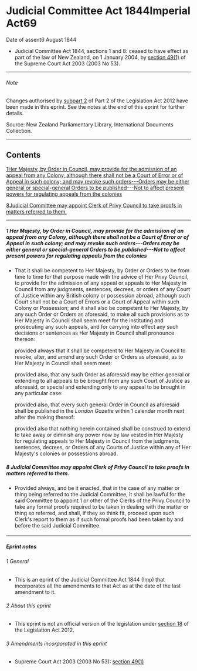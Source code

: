 # Judicial Committee Act 1844Imperial Act69

Date of assent6 August 1844

*   Judicial Committee Act 1844, sections 1 and 8: ceased to have effect as part of the law of New Zealand, on 1 January 2004, by [section 49(1)][0] of the Supreme Court Act 2003 (2003 No 53).

---

###### Note

Changes authorised by [subpart 2][1] of Part 2 of the Legislation Act 2012 have been made in this eprint. See the notes at the end of this eprint for further details.

Source: New Zealand Parliamentary Library, International Documents Collection.

---

## Contents

[1][2][][2][Her Majesty, by Order in Council, may provide for the admission of an appeal from any Colony, although there shall not be a Court of Error or of Appeal in such colony; and may revoke such orders---Orders may be either general or special-general Orders to be published---Not to affect present powers for regulating appeals from the colonies][2]

[8][3][][3][Judicial Committee may appoint Clerk of Privy Council to take proofs in matters referred to them.][3]

---

##### 1 Her Majesty, by Order in Council, may provide for the admission of an appeal from any Colony, although there shall not be a Court of Error or of Appeal in such colony; and may revoke such orders---Orders may be either general or special-general Orders to be published---Not to affect present powers for regulating appeals from the colonies
    
*   That it shall be competent to Her Majesty, by Order or Orders to be from time to time for that purpose made with the advice of Her Privy Council, to provide for the admission of any appeal or appeals to Her Majesty in Council from any judgments, sentences, decrees, or orders of any Court of Justice within any British colony or possession abroad, although such Court shall not be a Court of Errors or a Court of Appeal within such Colony or Possession; and it shall also be competent to Her Majesty, by any such Order or Orders as aforesaid, to make all such provisions as to Her Majesty in Council shall seem meet for the instituting and prosecuting any such appeals, and for carrying into effect any such decisions or sentences as Her Majesty in Council shall pronounce thereon:
    
    provided always that it shall be competent to Her Majesty in Council to revoke, alter, and amend any such Order or Orders as aforesaid, as to Her Majesty in Council shall seem meet:
    
    provided also, that any such Order as aforesaid may be either general or extending to all appeals to be brought from any such Court of Justice as aforesaid, or special and extending only to any appeal to be brought in any particular case:
    
    provided also, that every such general Order in Council as aforesaid shall be published in the _London Gazette_ within 1 calendar month next after the making thereof:
    
    provided also that nothing herein contained shall be construed to extend to take away or diminish any power now by law vested in Her Majesty for regulating appeals to Her Majesty in Council from the judgments, sentences, decrees, or Orders of any Courts of Justice within any of Her Majesty's colonies or possessions abroad.

##### 8 Judicial Committee may appoint Clerk of Privy Council to take proofs in matters referred to them.
    
*   Provided always, and be it enacted, that in the case of any matter or thing being referred to the Judicial Committee, it shall be lawful for the said Committee to appoint 1 or other of the Clerks of the Privy Council to take any formal proofs required to be taken in dealing with the matter or thing so referred, and shall, if they so think fit, proceed upon such Clerk's report to them as if such formal proofs had been taken by and before the said Judicial Committee.

#### 

---

##### Eprint notes

###### 1 General
    
*   This is an eprint of the Judicial Committee Act 1844 (Imp) that incorporates all the amendments to that Act as at the date of the last amendment to it.

###### 2 About this eprint
    
*   This eprint is not an official version of the legislation under [section 18][4] of the Legislation Act 2012\.

###### 3 Amendments incorporated in this eprint
    
*   Supreme Court Act 2003 (2003 No 53): [section 49(1)][0]



[0]: http://www.legislation.govt.nz/act/imperial/1844/0069/latest/link.aspx?id=DLM214523
[1]: http://www.legislation.govt.nz/act/imperial/1844/0069/latest/link.aspx?id=DLM2998524
[2]: http://www.legislation.govt.nz/act/imperial/1844/0069/latest/whole.html#DLM11835
[3]: http://www.legislation.govt.nz/act/imperial/1844/0069/latest/whole.html#DLM11836
[4]: http://www.legislation.govt.nz/act/imperial/1844/0069/latest/link.aspx?id=DLM2998516
